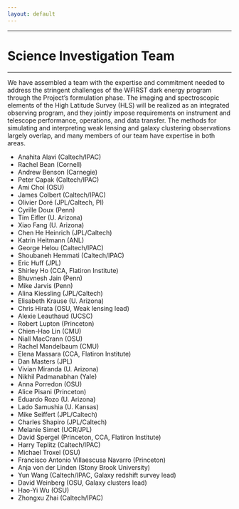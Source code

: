 ```yaml
---
layout: default
---
```


***

# Science Investigation Team

***

We have assembled a team with the expertise and commitment needed to address the stringent challenges of the WFIRST dark energy program through the Project’s formulation phase. The imaging and spectroscopic elements of the High Latitude Survey (HLS) will be realized as an integrated observing program, and they jointly impose requirements on instrument and telescope performance, operations, and data transfer. The methods for simulating and interpreting weak lensing and galaxy clustering observations largely overlap, and many members of our team have expertise in both areas. 

- Anahita Alavi (Caltech/IPAC)
- Rachel Bean (Cornell)
- Andrew Benson (Carnegie)
- Peter Capak (Caltech/IPAC)
- Ami Choi (OSU)
- James Colbert (Caltech/IPAC)
- Olivier Doré (JPL/Caltech, PI)
- Cyrille Doux (Penn)
- Tim Eifler (U. Arizona)
- Xiao Fang (U. Arizona)
- Chen He Heinrich (JPL/Caltech)
- Katrin Heitmann (ANL)
- George Helou (Caltech/IPAC)
- Shoubaneh Hemmati (Caltech/IPAC)
- Eric Huff (JPL)
- Shirley Ho (CCA, Flatiron Institute)
- Bhuvnesh Jain (Penn)
- Mike Jarvis (Penn)
- Alina Kiessling (JPL/Caltech)
- Elisabeth Krause (U. Arizona)
- Chris Hirata (OSU, Weak lensing lead)
- Alexie Leauthaud (UCSC)
- Robert Lupton (Princeton)
- Chien-Hao Lin (CMU)
- Niall MacCrann (OSU)
- Rachel Mandelbaum (CMU)
- Elena Massara (CCA, Flatiron Institute)
- Dan Masters (JPL)
- Vivian Miranda (U. Arizona)
- Nikhil Padmanabhan (Yale)
- Anna Porredon (OSU)
- Alice Pisani (Princeton)
- Eduardo Rozo (U. Arizona)
- Lado Samushia (U. Kansas)
- Mike Seiffert (JPL/Caltech)
- Charles Shapiro (JPL/Caltech)
- Melanie Simet (UCR/JPL)
- David Spergel (Princeton, CCA, Flatiron Institute)
- Harry Teplitz (Caltech/IPAC)
- Michael Troxel (OSU)
- Francisco Antonio Villaescusa Navarro (Princeton)
- Anja von der Linden (Stony Brook University)
- Yun Wang (Caltech/IPAC, Galaxy redshift survey lead)
- David Weinberg (OSU, Galaxy clusters lead)
- Hao-Yi Wu (OSU)
- Zhongxu Zhai (Caltech/IPAC)
